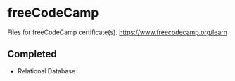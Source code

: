 # freeCodeCamp

Files for freeCodeCamp certificate(s). https://www.freecodecamp.org/learn

## Completed

-   Relational Database
